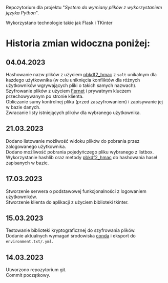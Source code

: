 Repozytorium dla projektu "<i>System do wymiany plików z wykorzystaniem języka Python</i>". 

Wykorzystano technologie takie jak Flask i TKinter

# Historia zmian widoczna poniżej:
## 04.04.2023
Hashowanie nazw plików z użyciem <a href="https://docs.python.org/3/library/hashlib.html#hashlib.pbkdf2_hmac" target="blank">pbkdf2_hmac</a> z `salt` unikalnym dla każdego użytkownika (w celu uniknięcia konfliktów dla różnych użytkowników wgrywających pliki o takich samych nazwach).<br/>
Szyfrowanie plików z użyciem <a href="https://cryptography.io/en/latest/fernet/" target="blank">Fernet</a> i prywatnym kluczem przechowywanym po stronie klienta. <br/>
Obliczanie sumy kontrolnej pliku (przed zaszyfrowaniem) i zapisywanie jej w bazie danych.<br/>
Zwracanie listy istniejących plików dla wybranego użytkownika.

## 21.03.2023
Dodano listowanie możliwość widoku plików do pobrania przez zalogowanego użytkownika.<br/>
Dodano możliwość pobrania pojedyńczego pliku wybranego z listbox.<br/>
Wykorzystanie hashlib oraz metody <a href="https://docs.python.org/3/library/hashlib.html#hashlib.pbkdf2_hmac" target="blank">pbkdf2_hmac</a> do hashowania haseł zapisanych w bazie.
## 17.03.2023
Stworzenie serwera o podstawowej funkcjonalności z logowaniem użytkowników.<br/>
Stworzenie klienta do aplikacji z użyciem biblioteki tkinter.
## 15.03.2023
Testowanie biblioteki kryptograficznej do szyfrowania plików. <br/>
Dodanie aktualnych wymagań środowiska <a href="https://docs.conda.io/en/latest/" target="blank">conda</a> i eksport do `environment.txt/.yml`.
## 14.03.2023
Utworzono repozytorium git.<br/>
Commit początkowy.
